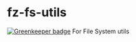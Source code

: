 # fz-fs-utils

[![Greenkeeper badge](https://badges.greenkeeper.io/Vasikaran/fz-fs-utils.svg)](https://greenkeeper.io/)
For File System utils
